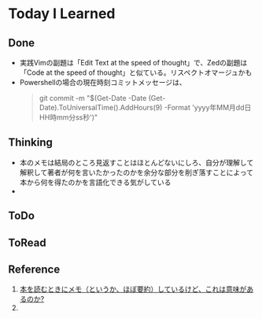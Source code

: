 # Today I Learned

## Done
- 実践Vimの副題は「Edit Text at the speed of thought」で、Zedの副題は「Code at the speed of thought」と似ている。リスペクトオマージュかも
- Powershellの場合の現在時刻コミットメッセージは、
  > git commit -m "$(Get-Date -Date (Get-Date).ToUniversalTime().AddHours(9) -Format 'yyyy年MM月dd日HH時mm分ss秒')"


## Thinking
- 本のメモは結局のところ見返すことはほとんどないにしろ、自分が理解して解釈して著者が何を言いたかったのかを余分な部分を削ぎ落すことによって本から何を得たのかを言語化できる気がしている
- 

## ToDo

## ToRead

## Reference
1. [本を読むときにメモ（というか、ほぼ要約）しているけど、これは意味があるのか?](https://www.pospome.work/entry/2024/12/25/090520)
2. 